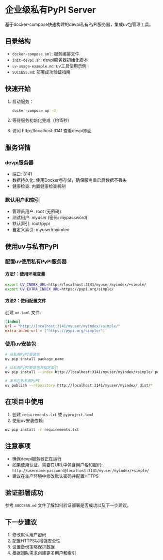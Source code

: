 # 企业级私有PyPI Server

基于docker-compose快速构建的devpi私有PyPI服务器，集成uv包管理工具。

## 目录结构
- `docker-compose.yml`: 服务编排文件
- `init-devpi.sh`: devpi服务器初始化脚本
- `uv-usage-example.md`: uv工具使用示例
- `SUCCESS.md`: 部署成功验证指南

## 快速开始

1. 启动服务：
   ```bash
   docker-compose up -d
   ```

2. 等待服务初始化完成（约15秒）

3. 访问 http://localhost:3141 查看devpi界面

## 服务详情

### devpi服务器
- 端口: 3141
- 数据持久化: 使用Docker卷存储，确保服务重启后数据不丢失
- 健康检查: 内置健康检查机制

### 默认用户和索引
- 管理员用户: root (无密码)
- 测试用户: myuser (密码: mypassword)
- 默认索引: root/pypi
- 自定义索引: myuser/myindex

## 使用uv与私有PyPI

### 配置uv使用私有PyPI服务器

#### 方法1：使用环境变量
```bash
export UV_INDEX_URL=http://localhost:3141/myuser/myindex/+simple/
export UV_EXTRA_INDEX_URL=https://pypi.org/simple/
```

#### 方法2：使用配置文件
创建 `uv.toml` 文件:
```toml
[index]
url = "http://localhost:3141/myuser/myindex/+simple/"
extra-index-url = ["https://pypi.org/simple/"]
```

### 使用uv安装包
```bash
# 从私有PyPI安装包
uv pip install package_name

# 从私有PyPI安装包并指定索引
uv pip install --index http://localhost:3141/myuser/myindex/+simple/ package_name

# 发布包到私有PyPI
uv publish --repository http://localhost:3141/myuser/myindex/ dist/*
```

## 在项目中使用
1. 创建 `requirements.txt` 或 `pyproject.toml`
2. 使用uv安装依赖:
```bash
uv pip install -r requirements.txt
```

## 注意事项
- 确保devpi服务器正在运行
- 如果使用认证，需要在URL中包含用户名和密码:
  `http://username:password@localhost:3141/myuser/myindex/+simple/`
- 建议在生产环境中修改默认密码并配置HTTPS

## 验证部署成功
参考 `SUCCESS.md` 文件了解如何验证部署是否成功以及下一步建议。

## 下一步建议
1. 修改默认用户密码
2. 配置HTTPS以增强安全性
3. 设置备份策略保护数据
4. 根据团队需求创建更多用户和索引